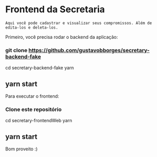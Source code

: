 # Frontend da Secretaria
    Aqui você pode cadastrar e visualizar seus compromissos. Além de edita-los e deleta-los.

Primeiro, você precisa rodar o backend da aplicação:
### git clone https://github.com/gustavobborges/secretary-backend-fake
cd secretary-backend-fake
yarn
## yarn start

Para executar o frontend:
### Clone este repositório
cd secretary-frontendWeb
yarn
## yarn start

Bom proveito :)

